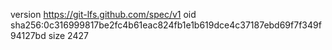 version https://git-lfs.github.com/spec/v1
oid sha256:0c316999817be2fc4b61eac824fb1e1b619dce4c37187ebd69f7f349f94127bd
size 2427
